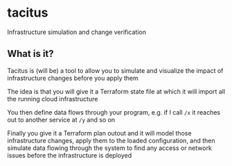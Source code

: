 # tacitus
Infrastructure simulation and change verification

## What is it?

Tacitus is (will be) a tool to allow you to simulate and visualize the impact of infrastructure changes before you apply them

The idea is that you will give it a Terraform state file at which it will import all the running cloud infrastructure

You then define data flows through your program, e.g. if I call `/x` it reaches out to another service at `/y` and so on

Finally you give it a Terraform plan outout and it will model those infrastructure changes, apply them to the loaded configuration, and then simulate data flowing through the system to find any access or network issues before the infrastructure is deployed